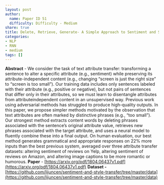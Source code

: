 ```yaml
---
layout: post
author:
  name: Paper ID 51
  difficulty: Difficulty - Medium
share: true
title: Delete, Retrieve, Generate- A Simple Approach to Sentiment and Style Transfer
categories:
- NLP
- RNN
- medium
tags: []
---
```

**Abstract** - We consider the task of text attribute transfer:
transforming a sentence to alter a specific attribute (e.g., sentiment) while preserving its
attribute-independent content (e.g., changing
“screen is just the right size” to “screen is too
small”). Our training data includes only sentences labeled with their attribute (e.g., positive or negative), but not pairs of sentences
that differ only in their attributes, so we must
learn to disentangle attributes from attributeindependent content in an unsupervised way.
Previous work using adversarial methods has
struggled to produce high-quality outputs. In
this paper, we propose simpler methods motivated by the observation that text attributes
are often marked by distinctive phrases (e.g.,
“too small”). Our strongest method extracts
content words by deleting phrases associated
with the sentence’s original attribute value, retrieves new phrases associated with the target
attribute, and uses a neural model to fluently
combine these into a final output. On human
evaluation, our best method generates grammatical and appropriate responses on 22%
more inputs than the best previous system, averaged over three attribute transfer datasets:
altering sentiment of reviews on Yelp, altering
sentiment of reviews on Amazon, and altering
image captions to be more romantic or humorous.
**Paper** - [https://arxiv.org/pdf/1804.06437v1.pdf](https://arxiv.org/pdf/1804.06437v1.pdf)
**Dataset -** [https://github.com/lijuncen/sentiment-and-style-transfer/tree/master/data](https://github.com/lijuncen/sentiment-and-style-transfer/tree/master/data)
    